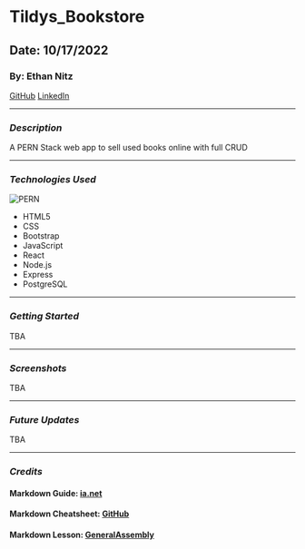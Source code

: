 # Tildys_Bookstore
## Date: 10/17/2022
### By: Ethan Nitz
[GitHub](https://github.com/etnitz) [LinkedIn](https://www.linkedin.com/in/ethan-nitz-5822a112/)
***
### ***Description***
A PERN Stack web app to sell used books online with full CRUD
***
### ***Technologies Used***
![PERN](https://imgur.com/S0qNUF3.png)
- HTML5
- CSS
- Bootstrap
- JavaScript
- React
- Node.js
- Express
- PostgreSQL
***
### ***Getting Started***
TBA
***
### ***Screenshots***
TBA
***
### ***Future Updates***
TBA
***
### ***Credits***
#### **Markdown Guide:** [ia.net](https://ia.net/writer/support/general/markdown-guide)
#### **Markdown Cheatsheet:** [GitHub](https://guides.github.com/pdfs/markdown-cheatsheet-online.pdf)
#### **Markdown Lesson:** [GeneralAssembly](https://generalassemb.ly/)